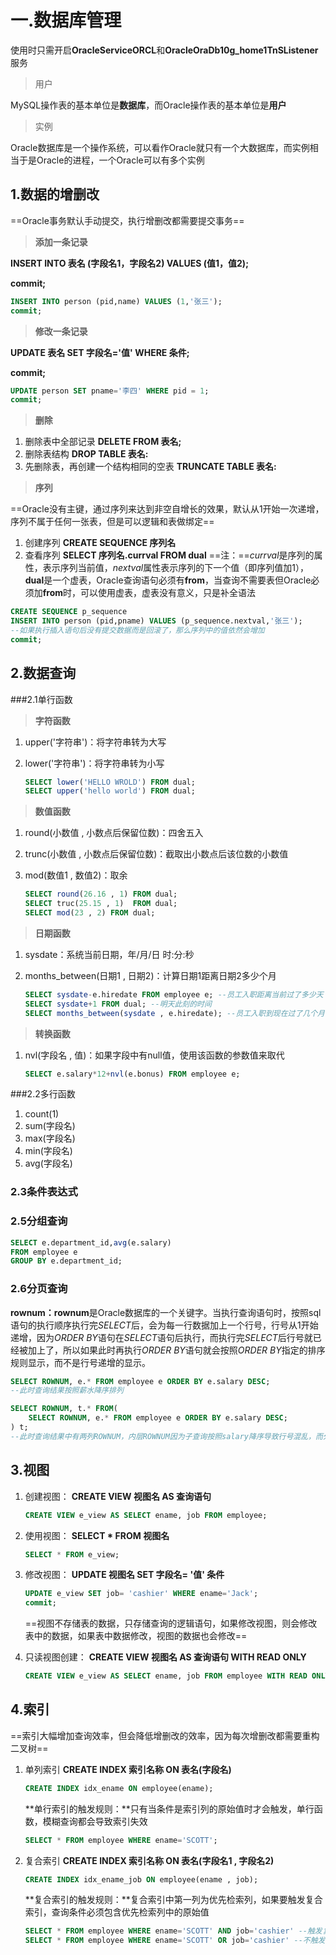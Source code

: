 # 一.数据库管理

使用时只需开启**OracleServiceORCL**和**OracleOraDb10g_home1TnSListener**服务

> 用户

MySQL操作表的基本单位是**数据库**，而Oracle操作表的基本单位是**用户**

> 实例

Oracle数据库是一个操作系统，可以看作Oracle就只有一个大数据库，而实例相当于是Oracle的进程，一个Oracle可以有多个实例

## 1.数据的增删改

==Oracle事务默认手动提交，执行增删改都需要提交事务==

> **添加一条记录**

**INSERT INTO 表名 (字段名1，字段名2) VALUES (值1，值2);**

**commit;**

```sql
INSERT INTO person (pid,name) VALUES (1,'张三');
commit;
```



> **修改一条记录**

**UPDATE 表名 SET 字段名='值' WHERE 条件;**

**commit;**

```sql
UPDATE person SET pname='李四' WHERE pid = 1;
commit;
```



> **删除**

1. 删除表中全部记录
   **DELETE FROM 表名;**
2. 删除表结构
   **DROP TABLE 表名:**
3. 先删除表，再创建一个结构相同的空表
   **TRUNCATE TABLE 表名:**



> **序列**

==Oracle没有主键，通过序列来达到非空自增长的效果，默认从1开始一次递增，序列不属于任何一张表，但是可以逻辑和表做绑定==

1. 创建序列
   **CREATE SEQUENCE 序列名**
2. 查看序列
   **SELECT 序列名.currval FROM dual**
   ==注：==*currval*是序列的属性，表示序列当前值，*nextval*属性表示序列的下一个值（即序列值加1），**dual**是一个虚表，Oracle查询语句必须有**from**，当查询不需要表但Oracle必须加**from**时，可以使用虚表，虚表没有意义，只是补全语法

```sql
CREATE SEQUENCE p_sequence
INSERT INTO person (pid,pname) VALUES (p_sequence.nextval,'张三');
--如果执行插入语句后没有提交数据而是回滚了，那么序列中的值依然会增加
commit;
```

## 2.数据查询

###2.1单行函数

> **字符函数**

1. upper('字符串')：将字符串转为大写

2. lower('字符串')：将字符串转为小写

   ```sql
   SELECT lower('HELLO WROLD') FROM dual;
   SELECT upper('hello world') FROM dual;
   ```

> **数值函数**

1. round(小数值 , 小数点后保留位数)：四舍五入

2. trunc(小数值 , 小数点后保留位数)：截取出小数点后该位数的小数值

3. mod(数值1 , 数值2)：取余

   ```sql
   SELECT round(26.16 , 1) FROM dual;
   SELECT truc(25.15 , 1)  FROM dual;
   SELECT mod(23 , 2) FROM dual;
   ```

> **日期函数**

1. sysdate：系统当前日期，年/月/日 时:分:秒

2. months_between(日期1 , 日期2)：计算日期1距离日期2多少个月

   ```sql
   SELECT sysdate-e.hiredate FROM employee e; --员工入职距离当前过了多少天
   SELECT sysdate+1 FROM dual; --明天此刻的时间
   SELECT months_between(sysdate , e.hiredate); --员工入职到现在过了几个月
   ```

> **转换函数**

1. nvl(字段名 , 值)：如果字段中有null值，使用该函数的参数值来取代

   ```sql
   SELECT e.salary*12+nvl(e.bonus) FROM employee e;
   ```

###2.2多行函数

1. count(1)
2. sum(字段名)
3. max(字段名)
4. min(字段名)
5. avg(字段名)

### 2.3条件表达式

### 2.5分组查询

```sql
SELECT e.department_id,avg(e.salary)
FROM employee e
GROUP BY e.department_id;
```

### 2.6分页查询

**rownum：rownum**是Oracle数据库的一个关键字。当执行查询语句时，按照sql语句的执行顺序执行完*SELECT*后，会为每一行数据加上一个行号，行号从1开始递增，因为*ORDER BY*语句在*SELECT*语句后执行，而执行完*SELECT*后行号就已经被加上了，所以如果此时再执行*ORDER BY*语句就会按照*ORDER BY*指定的排序规则显示，而不是行号递增的显示。

```sql
SELECT ROWNUM, e.* FROM employee e ORDER BY e.salary DESC;
--此时查询结果按照薪水降序排列

SELECT ROWNUM, t.* FROM(
	SELECT ROWNUM, e.* FROM employee e ORDER BY e.salary DESC;
) t;
--此时查询结果中有两列ROWNUM，内层ROWNUM因为子查询按照salary降序导致行号混乱，而外层ROWNUM是在外层SELECT执行后加入的，所以外层行号是从1开始递增
```

## 3.视图

1. 创建视图：
   **CREATE VIEW 视图名 AS 查询语句**

   ```sql
   CREATE VIEW e_view AS SELECT ename, job FROM employee;
   ```

2. 使用视图：
   **SELECT * FROM 视图名**

   ```sql
   SELECT * FROM e_view;
   ```

3. 修改视图：
   **UPDATE 视图名 SET 字段名= '值' 条件**

   ```sql
   UPDATE e_view SET job= 'cashier' WHERE ename='Jack';
   commit;
   ```

   ==视图不存储表的数据，只存储查询的逻辑语句，如果修改视图，则会修改表中的数据，如果表中数据修改，视图的数据也会修改==

4. 只读视图创建：
   **CREATE VIEW 视图名 AS 查询语句 WITH READ ONLY**

   ```sql
   CREATE VIEW e_view AS SELECT ename, job FROM employee WITH READ ONLY;
   ```

## 4.索引

==索引大幅增加查询效率，但会降低增删改的效率，因为每次增删改都需要重构二叉树==

1. 单列索引
   **CREATE INDEX 索引名称 ON 表名(字段名)**

   ```sql
   CREATE INDEX idx_ename ON employee(ename);
   ```

   **单行索引的触发规则：**只有当条件是索引列的原始值时才会触发，单行函数，模糊查询都会导致索引失效

   ```sql
   SELECT * FROM employee WHERE ename='SCOTT';
   ```

2. 复合索引
   **CREATE INDEX 索引名称 ON 表名(字段名1 , 字段名2)**

   ```sql
   CREATE INDEX idx_ename_job ON employee(ename , job);
   ```

   **复合索引的触发规则：**复合索引中第一列为优先检索列，如果要触发复合索引，查询条件必须包含优先检索列中的原始值

   ```sql
   SELECT * FROM employee WHERE ename='SCOTT' AND job='cashier' --触发复合索引
   SELECT * FROM employee WHERE ename='SCOTT' OR job='cashier' --不触发复合索引，因为OR关键字相当于两个条件，而其中一个条件没有优先检索列的值，所以不触发
   ```

   

